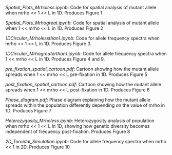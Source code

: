 *Spatial_Plots_Mrholess.ipynb*: 
Code for spatial analysis of mutant allele when  mrho << 1 << L in 1D. Produces Figure 1

*Spatial_Plots_Mrhogreat.ipynb*: 
Code for spatial analysis of mutant allele when 1 << mrho << L in 1D. Produces Figure 2

*1DCircular_Mrholessthan1.ipynb*: 
Code for allele frequency spectra when mrho << 1 << L in 1D. Produces Figure 3.

*1DCircular_Mrhogreaterthan1.ipynb*: 
Code for allele frequency spectra when 1 << mrho << L in 1D. Produces Figure 4 and 9.

*pre_fixation_spatial_cartoon.pdf*: 
Cartoon showing how the mutant allele spreads when 1 << mrho << L pre-fixation in 1D. Produces Figure 5

*post_fixation_spatial_cartoon.pdf*: 
Cartoon showing how the mutant allele spreads when 1 << mrho << L post-fixation in 1D. Produces Figure 6

*Phase_diagram.pdf*: 
Phase diagram explaining how the mutant allele spreads within the population differently depending on the value of mrho in 1D. Produces Figure 7

*Heterozygosity_Mrholess.ipynb*: 
Heterozygosity analysis of population when mrho << 1 << L in 1D, showing how genetic diversity becomes independent of frequency post-fixation. Produces Figure 8

*2D_Toroidal_Simulation.ipynb*:
Code for allele frequency spectra when  mrho << 1 in 2D. Produces Figure 10

